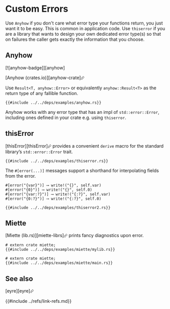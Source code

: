 # Custom Errors

Use `Anyhow` if you don't care what error type your functions return, you just want it to be easy. This is common in application code.
Use `thiserror` if you are a library that wants to design your own dedicated error type(s) so that on failures the caller gets exactly the information that you choose.

## Anyhow

[![anyhow-badge]][anyhow]

[Anyhow (crates.io)][anyhow-crate]⮳

Use `Result<T, anyhow::Error>` or equivalently `anyhow::Result<T>` as the return type of any fallible function.

```rust,editable,ignore,mdbook-runnable
{{#include ../../deps/examples/anyhow.rs}}
```

Anyhow works with any error type that has an impl of `std::error::Error`, including ones defined in your crate e.g. using `thiserror`.

## thisError

[thisError][thisError]⮳ provides a convenient `derive` macro for the standard library’s `std::error::Error` trait.

```rust,editable,ignore,mdbook-runnable
{{#include ../../deps/examples/thiserror.rs}}
```

The `#[error(...)]` messages support a shorthand for interpolating fields from the error.

```rust,editable,ignore
#[error("{var}")] ⟶ write!("{}", self.var)
#[error("{0}")] ⟶ write!("{}", self.0)
#[error("{var:?}")] ⟶ write!("{:?}", self.var)
#[error("{0:?}")] ⟶ write!("{:?}", self.0)
```

```rust,editable,ignore,mdbook-runnable
{{#include ../../deps/examples/thiserror2.rs}}
```

## Miette

[Miette (lib.rs)][miette-librs]⮳ prints fancy diagnostics upon error.

```rust,editable,ignore
# extern crate miette;
{{#include ../../deps/examples/miette/mylib.rs}}
```

```rust,editable,ignore
# extern crate miette;
{{#include ../../deps/examples/miette/main.rs}}
```

## See also

[eyre][eyre]⮳

{{#include ../refs/link-refs.md}}
